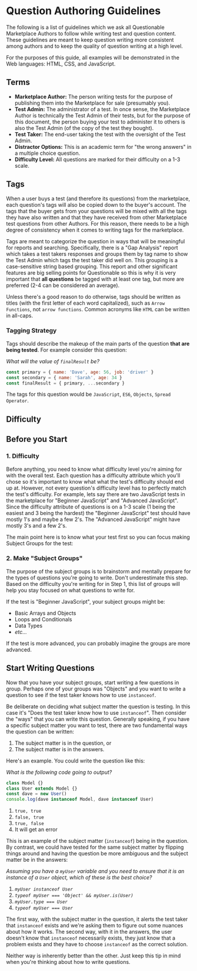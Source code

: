 # Question Authoring Guidelines

The following is a list of guidelines which we ask all Questionable Marketplace Authors to follow while writing test and question content. These guidelines are meant to keep question writing more consistent among authors and to keep the quality of question writing at a high level.

For the purposes of this guide, all examples will be demonstrated in the Web languages: HTML, CSS, and JavaScript.

## Terms

- **Marketplace Author:** The person writing tests for the purpose of publishing them into the Marketplace for sale (presumably you).
- **Test Admin:** The administrator of a test. In once sense, the Marketplace Author is technically the Test Admin of their tests, but for the purpose of this document, the person buying your test to administer it to others is also the Test Admin (of the copy of the test they bought).
- **Test Taker:** The end-user taking the test with the oversight of the Test Admin.
- **Distractor Options:** This is an academic term for "the wrong answers" in a multiple choice question.
- **Difficulty Level:** All questions are marked for their difficulty on a 1-3 scale.

## Tags

When a user buys a test (and therefore its questions) from the marketplace, each question's tags will also be copied down to the buyer's account. The tags that the buyer gets from your questions will be mixed with all the tags they have also written and that they have received from other Marketplace test questions from other Authors. For this reason, there needs to be a high degree of consistency when it comes to writing tags for the marketplace.

Tags are meant to categorize the question in ways that will be meaningful for reports and searching. Specifically, there is a "Gap Analysis" report which takes a test takers responses and groups them by tag name to show the Test Admin which tags the test taker did well on. This grouping is a case-sensitive string based grouping. This report and other significant features are big selling points for Questionable so this is why it is very important that **all questions** be tagged with at least one tag, but more are preferred (2-4 can be considered an average).

Unless there's a good reason to do otherwise, tags should be written as titles (with the first letter of each word capitalized), such as `Arrow Functions`, not `arrow functions`. Common acronyms like `HTML` can be written in all-caps.

### Tagging Strategy

Tags should describe the makeup of the main parts of the question **that are being tested**. For example consider this question:

_What will the value of `finalResult` be?_

```js
const primary = { name: 'Dave', age: 56, job: 'driver' }
const secondary = { name: 'Sarah', age: 34 }
const finalResult = { primary, ...secondary }
```

The tags for this question would be `JavaScript`, `ES6`, `Objects`, `Spread Operator`.



## Difficulty




## Before you Start

### 1. Difficulty

Before anything, you need to know what difficulty level you're aiming for with the overall test. Each question has a difficulty attribute which you'll chose so it's important to know what what the test's difficulty should end up at. However, not every question's difficulty level has to perfectly match the test's difficulty. For example, lets say there are two JavaScript tests in the marketplace for "Beginner JavaScript" and "Advanced JavaScript". Since the difficulty attribute of questions is on a 1-3 scale (1 being the easiest and 3 being the hardest) the "Beginner JavaScript" test should have mostly 1's and maybe a few 2's. The "Advanced JavaScript" might have mostly 3's and a few 2's.

The main point here is to know what your test first so you can focus making Subject Groups for the test:

### 2. Make "Subject Groups"

The purpose of the subject groups is to brainstorm and mentally prepare for the types of questions you're going to write. Don't underestimate this step. Based on the difficulty you're writing for in Step 1, this list of groups will help you stay focused on what questions to write for.

If the test is "Beginner JavaScript", your subject groups might be:
- Basic Arrays and Objects
- Loops and Conditionals
- Data Types
- _etc..._

If the test is more advanced, you can probably imagine the groups are more advanced.


## Start Writing Questions

Now that you have your subject groups, start writing a few questions in group. Perhaps one of your groups was "Objects" and you want to write a question to see if the test taker knows how to use `instanceof`.

Be deliberate on deciding what subject matter the question is testing. In this case it's "Does the test taker know how to use `instanceof`". Then consider the "ways" that you can write this question. Generally speaking, if you have a specific subject matter you want to test, there are two fundamental ways the question can be written:

1. The subject matter is in the question, or
2. The subject matter is in the answers.

Here's an example. You could write the question like this:

_What is the following code going to output?_

```js
class Model {}
class User extends Model {}
const dave = new User()
console.log(dave instanceof Model, dave instanceof User)
```

1. `true, true`
2. `false, true`
3. `true, false`
4. It will get an error

This is an example of the subject matter (`instanceof`) being in the question. By contrast, we could have tested for the same subject matter by flipping things around and having the question be more ambiguous and the subject matter be in the answers:

_Assuming you have a `myUser` variable and you need to ensure that it is an instance of a `User` object, which of these is the best choice?_

1. _`myUser instanceof User`_
2. _`typeof myUser === 'Object' && myUser.is(User)`_
3. _`myUser.type === User`_
4. _`typeof myUser === User`_

The first way, with the subject matter in the question, it alerts the test taker that `instanceof` exists and we're asking them to figure out some nuances about how it works. The second way, with it in the answers, the user doesn't know that `instanceof` necessarily exists, they just know that a problem exists and they have to choose `instanceof` as the correct solution.

Neither way is inherently better than the other. Just keep this tip in mind when you're thinking about how to write questions.
